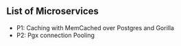 ## List of Microservices
- P1: Caching with MemCached over Postgres and Gorilla
- P2: Pgx connection Pooling
